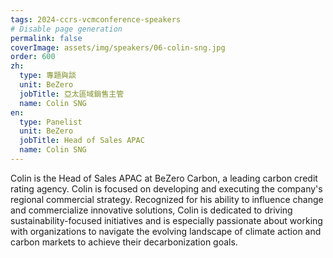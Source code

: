 ```yaml
---
tags: 2024-ccrs-vcmconference-speakers
# Disable page generation
permalink: false
coverImage: assets/img/speakers/06-colin-sng.jpg
order: 600
zh:
  type: 專題與談
  unit: BeZero
  jobTitle: 亞太區域銷售主管
  name: Colin SNG
en:
  type: Panelist
  unit: BeZero
  jobTitle: Head of Sales APAC
  name: Colin SNG
---
```


Colin is the Head of Sales APAC at BeZero Carbon, a leading carbon credit rating agency. Colin is focused on developing and executing the company's regional commercial strategy. Recognized for his ability to influence change and commercialize innovative solutions, Colin is dedicated to driving sustainability-focused initiatives and is especially passionate about working with organizations to navigate the evolving landscape of climate action and carbon markets to achieve their decarbonization goals.